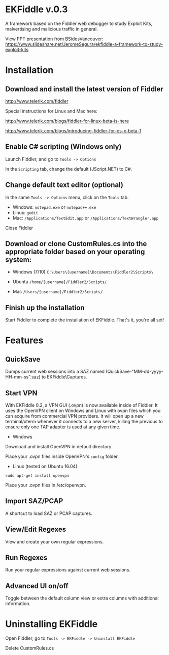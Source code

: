 # EKFiddle v.0.3

A framework based on the Fiddler web debugger to study Exploit Kits, malvertising and malicious traffic in general.

View PPT presentation from BSidesVancouver: https://www.slideshare.net/JeromeSegura/ekfiddle-a-framework-to-study-exploit-kits

# Installation

## Download and install the latest version of Fiddler

http://www.telerik.com/fiddler

Special instructions for Linux and Mac here:

http://www.telerik.com/blogs/fiddler-for-linux-beta-is-here

http://www.telerik.com/blogs/introducing-fiddler-for-os-x-beta-1

## Enable C# scripting (Windows only)

Launch Fiddler, and go to `Tools -> Options`

In the `Scripting` tab, change the default (JScript.NET) to C#. 

## Change default text editor (optional)

In the same `Tools -> Options` menu, click on the `Tools` tab.

* Windows: `notepad.exe` or `notepad++.exe`
* Linux: `gedit`
* Mac: `/Applications/TextEdit.app` or `/Applications/TextWrangler.app`

Close Fiddler

## Download or clone CustomRules.cs into the appropriate folder based on your operating system:

* Windows (7/10) `C:\Users\[username]\Documents\Fiddler2\Scripts\`

* Ubuntu `/home/[username]/Fiddler2/Scripts/`

* Mac `/Users/[username]/Fiddler2/Scripts/`

## Finish up the installation

Start Fiddler to complete the installation of EKFiddle. That's it, you're all set!

# Features

## QuickSave

Dumps current web sessions into a SAZ named (QuickSave-"MM-dd-yyyy-HH-mm-ss".saz) to EKFiddle\Captures\.

## Start VPN

With EKFiddle 0.2, a VPN GUI (.ovpn) is now available inside of Fiddler.
It uses the OpenVPN client on Windows and Linux with ovpn files which you can acquire from commercial VPN providers.
It will open up a new terminal/xterm whenever it connects to a new server, killing the previous to ensure only one TAP adapter is used at any given time. 

* Windows

Download and install OpenVPN in default directory

Place your .ovpn files inside OpenVPN's `config` folder.

* Linux (tested on Ubuntu 16.04)

`sudo apt-get install openvpn`

Place your .ovpn files in /etc/openvpn.

## Import SAZ/PCAP

A shortcut to load SAZ or PCAP captures.

## View/Edit Regexes

View and create your own regular expressions.

## Run Regexes

Run your regular expressions against current web sessions.

## Advanced UI on/off

Toggle between the default column view or extra columns with additional information.

# Uninstalling EKFiddle

Open Fiddler, go to `Tools -> EKFiddle -> Uninstall EKFiddle`

Delete CustomRules.cs
